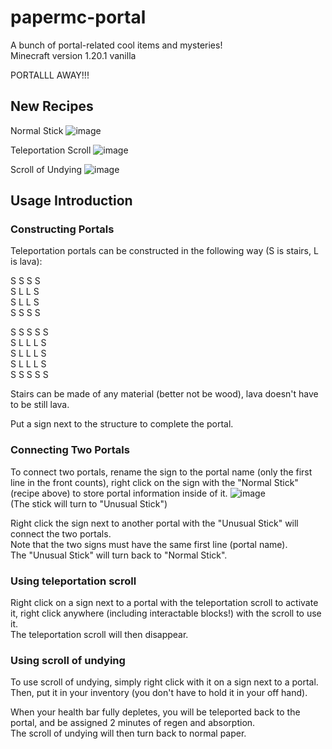 # papermc-portal
A bunch of portal-related cool items and mysteries!  
Minecraft version 1.20.1 vanilla

PORTALLL AWAY!!!

## New Recipes

Normal Stick
![image](https://github.com/bcTornado608/papermc-portal/assets/82969027/eebf51b0-959f-4054-bd4c-86b6451a52f7)

Teleportation Scroll
![image](https://github.com/bcTornado608/papermc-portal/assets/82969027/41a43204-a0db-4b64-9b8d-f36a991adf5f)

Scroll of Undying
![image](https://github.com/bcTornado608/papermc-portal/assets/82969027/dea7d432-74f4-4a2a-bc3e-9ba8046ea696)

## Usage Introduction

### Constructing Portals
Teleportation portals can be constructed in the following way (S is stairs, L is lava):

S  S  S  S  
S  L  L  S  
S  L  L  S  
S  S  S  S  
  
S  S  S  S  S  
S  L  L  L  S  
S  L  L  L  S  
S  L  L  L  S  
S  S  S  S  S  

Stairs can be made of any material (better not be wood), lava doesn't have to be still lava.

Put a sign next to the structure to complete the portal.


### Connecting Two Portals
To connect two portals, rename the sign to the portal name (only the first line in the front counts), right click on the sign with the "Normal Stick" (recipe above) to store portal information inside of it.
![image](https://github.com/bcTornado608/papermc-portal/assets/82969027/8706c910-dd09-4ef0-b032-09b72de46996)  
(The stick will turn to "Unusual Stick")  
   

Right click the sign next to another portal with the "Unusual Stick" will connect the two portals.  
Note that the two signs must have the same first line (portal name).  
The "Unusual Stick" will turn back to "Normal Stick".


### Using teleportation scroll
Right click on a sign next to a portal with the teleportation scroll to activate it, right click anywhere (including interactable blocks!) with the scroll to use it.  
The teleportation scroll will then disappear.

### Using scroll of undying
To use scroll of undying, simply right click with it on a sign next to a portal.
Then, put it in your inventory (you don't have to hold it in your off hand).  

When your health bar fully depletes, you will be teleported back to the portal, and be assigned 2 minutes of regen and absorption.  
The scroll of undying will then turn back to normal paper.

